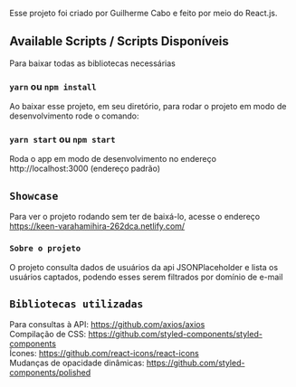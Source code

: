 Esse projeto foi criado por Guilherme Cabo e feito por meio do React.js.

## Available Scripts / Scripts Disponíveis

Para baixar todas as bibliotecas necessárias

### `yarn` ou `npm install`

Ao baixar esse projeto, em seu diretório, para rodar o projeto em modo de desenvolvimento rode o comando:

### `yarn start` ou `npm start`

Roda o app em modo de desenvolvimento no endereço http://localhost:3000 (endereço padrão)


## `Showcase`

Para ver o projeto rodando sem ter de baixá-lo, acesse o endereço https://keen-varahamihira-262dca.netlify.com/


### `Sobre o projeto`

O projeto consulta dados de usuários da api JSONPlaceholder e lista os usuários captados,
podendo esses serem filtrados por domínio de e-mail

##  `Bibliotecas utilizadas`

Para consultas à API: https://github.com/axios/axios  
Compilação de CSS: https://github.com/styled-components/styled-components  
Ícones: https://github.com/react-icons/react-icons  
Mudanças de opacidade dinâmicas: https://github.com/styled-components/polished  